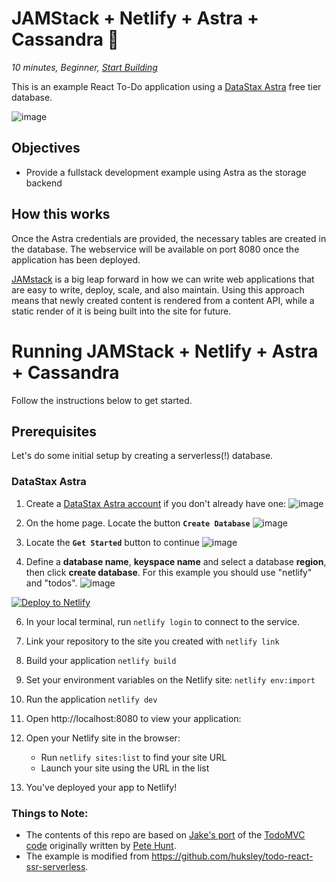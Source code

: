 <!--- STARTEXCLUDE --->
# JAMStack + Netlify + Astra + Cassandra 📒
*10 minutes, Beginner, [Start Building](https://github.com/DataStax-Examples/todo-astra-jamstack-netlify#prerequisites)*

This is an example React To-Do application using a [DataStax Astra](https://astra.datastax.com/register?utm_source=devplay&utm_medium=github&utm_campaign=todo-astra-jamstack-netlify) free tier database.
<!--- ENDEXCLUDE --->

![image](https://monosnap.com/image/Fv0yPAznbeNJD3vYlQfztME6yogzFT)

## Objectives
* Provide a fullstack development example using Astra as the storage backend

## How this works
Once the Astra credentials are provided, the necessary tables are created in the database. The webservice will be available on port 8080 once the application has been deployed.

[JAMstack](https://jamstack.org/) is a big leap forward in how we can write web applications that are easy to write, deploy, scale, and also maintain. Using this approach means that newly created content is rendered from a content API, while a static render of it is being built into the site for future.

<!--- STARTEXCLUDE --->
# Running JAMStack + Netlify + Astra + Cassandra 
Follow the instructions below to get started.

## Prerequisites
Let's do some initial setup by creating a serverless(!) database.

### DataStax Astra
1. Create a [DataStax Astra account](https://astra.datastax.com/register?utm_source=github&utm_medium=referral&utm_campaign=todo-astra-jamstack-netlify) if you don't already have one:
![image](https://raw.githubusercontent.com/DataStax-Examples/sample-app-template/master/screenshots/astra-register-basic-auth.png)

2. On the home page. Locate the button **`Create Database`**
![image](https://raw.githubusercontent.com/DataStax-Examples/sample-app-template/master/screenshots/astra-dashboard.png)

3. Locate the **`Get Started`** button to continue
![image](https://raw.githubusercontent.com/DataStax-Examples/sample-app-template/master/screenshots/astra-select-plan.png)

4. Define a **database name**, **keyspace name** and select a database **region**, then click **create database**.  For this example you should use "netlify" and "todos".
![image](https://raw.githubusercontent.com/DataStax-Examples/sample-app-template/master/screenshots/astra-create-db.png)

[![Deploy to Netlify](https://www.netlify.com/img/deploy/button.svg)](https://app.netlify.com/start/deploy?repository=https://github.com/synedra/netlify-astra-example)

6. In your local terminal, run `netlify login` to connect to the service.

7. Link your repository to the site you created with `netlify link`

8. Build your application `netlify build`

9. Set your environment variables on the Netlify site: `netlify env:import`

9. Run the application `netlify dev`

10. Open http://localhost:8080 to view your application:

11. Open your Netlify site in the browser: 
    * Run `netlify sites:list` to find your site URL
    * Launch your site using the URL in the list

7. You've deployed your app to Netlify!

### Things to Note:
 - The contents of this repo are based on [Jake's port](https://github.com/tjake/todo-astra-react-serverless/) of the [TodoMVC code](https://github.com/tastejs/todomvc/tree/master/examples/react) originally written by [Pete Hunt](https://github.com/petehunt).
 - The example is modified from https://github.com/huksley/todo-react-ssr-serverless.
<!--- ENDEXCLUDE --->
